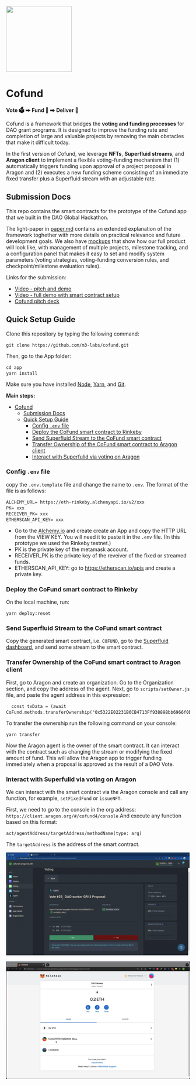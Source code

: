 <img src="https://user-images.githubusercontent.com/7682268/144949810-313d0ccf-6355-4a8c-9590-05c4e6deb35c.png" width="180" height="180">

# Cofund

**Vote 🗳️  ⮕ Fund 💸  ⮕ Deliver 🚀**

Cofund is a framework that bridges the **voting and funding processes** for DAO grant programs. It is designed to improve the funding rate and completion of large and valuable projects by removing the main obstacles that make it difficult today.

In the first version of Cofund, we leverage **NFTs**, **Superfluid streams**, and **Aragon client** to implement a flexible voting-funding mechanism that (1) automatically triggers funding upon approval of a project proposal in Aragon and (2) executes a new funding scheme consisting of an immediate fixed transfer plus a Superfluid stream with an adjustable rate.

## Submission Docs

This repo contains the smart contracts for the prototype of the Cofund app that we built in the DAO Global Hackathon.

The light-paper in [paper.md](https://github.com/m3-labs/cofund/blob/main/paper.md) contains an extended explanation of the framework toghether with more details on practical relevance and future development goals. We also have [mockups](https://github.com/m3-labs/cofund/files/7688826/Cofund.Product.pdf)
 that show how our full product will look like, with management of multiple projects, milestone tracking, and a configuration panel that makes it easy to set and modify system parameters (voting strategies, voting-funding conversion rules, and checkpoint/milestone evaluation rules).

Links for the submission:
- [Video - pitch and demo](https://youtu.be/AbX1aV7Owdc)
- [Video - full demo with smart contract setup](https://youtu.be/mdUz59PZ71o)
- [Cofund pitch deck](https://github.com/m3-labs/cofund/files/7696142/Cofund.Pitch.pdf)


## Quick Setup Guide

Clone this repository by typing the following command:
```
git clone https://github.com/m3-labs/cofund.git
```

Then, go to the App folder:
```
cd app
yarn install
```

Make sure you have installed [Node](https://nodejs.org/en/download/), [Yarn](https://classic.yarnpkg.com/en/docs/install), and [Git](https://git-scm.com/book/en/v2/Getting-Started-Installing-Git).

**Main steps:**
- [Cofund](#cofund)
  - [Submission Docs](#submission-docs)
  - [Quick Setup Guide](#quick-setup-guide)
    - [Config `.env` file](#config-env-file)
    - [Deploy the CoFund smart contract to Rinkeby](#deploy-the-cofund-smart-contract-to-rinkeby)
    - [Send Superfluid Stream to the CoFund smart contract](#send-superfluid-stream-to-the-cofund-smart-contract)
    - [Transfer Ownership of the CoFund smart contract to Aragon client](#transfer-ownership-of-the-cofund-smart-contract-to-aragon-client)
    - [Interact with Superfulid via voting on Aragon](#interact-with-superfulid-via-voting-on-aragon)

### Config `.env` file
copy the `.env.template` file and change the name to `.env`. The format of the file is as follows:

```
ALCHEMY_URL= https://eth-rinkeby.alchemyapi.io/v2/xxx
PK= xxx
RECEIVER_PK= xxx
ETHERSCAN_API_KEY= xxx
```

- Go to the [Alchemy.io](https://dashboard.alchemyapi.io/) and create create an App and copy the HTTP URL from the VIEW KEY. You will need it to paste it in the `.env` file. (In this prototype we used the Rinkeby testnet.)
- PK is the private key of the metamask account.
- RECEIVER_PK is the private key of the reveiver of the fixed or streamed funds.
- ETHERSCAN_API_KEY: go to https://etherscan.io/apis and create a private key.


### Deploy the CoFund smart contract to Rinkeby
On the local machine, run:

```
yarn deploy:reset
```

### Send Superfluid Stream to the CoFund smart contract
Copy the generated smart contract, i.e. `COFUND`, go to the [Superfluid dashboard](https://app.superfluid.finance/dashboard),
and send some stream to the smart contract. 

### Transfer Ownership of the CoFund smart contract to Aragon client
First, go to Aragon and create an organization. Go to the Organization section, and copy the address of the agent.
Next, go to `scripts/setOwner.js` file, and paste the agent address in this expression:

```
  const txData = (await CoFund.methods.transferOwnership("0x5322E02231B6CB4713Ff93889Bbb6966f0b07863")).encodeABI() 
```

To transfer the ownership run the following command on your console:

```
yarn transfer
```

Now the Aragon agent is the owner of the smart contract. It can interact with the contract such as changing the stream or modifying the fixed amount of fund. This will allow the Aragon app to trigger funding immediately when a proposal is approved as the result of a DAO Vote.

### Interact with Superfulid via voting on Aragon
We can interact with the smart contract via the Aragon console and call any function, for example, `setFixedFund` or `issueNFT`.

First, we need to  go to the console in the org address: `https://client.aragon.org/#/cofund4/console`
And execute any function based on this format:

```
act/agentAddress/targetAddress/methodName(type: arg)
```

The `targetAddress` is the address of the smart contract. 


![Argon Voting section](images/aragon-voting.png)

![Output section](images/metamask-output.png)

